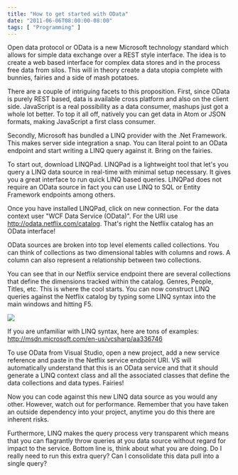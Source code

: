 ```yaml
---
title: "How to get started with OData"
date: "2011-06-06T08:00:00-08:00"
tags: [ "Programming" ]
---
```


Open data protocol or OData is a new Microsoft technology standard which allows for simple data exchange over a REST style interface. The idea is to create a web based interface for complex data stores and in the process free data from silos. This will in theory create a data utopia complete with bunnies, fairies and a side of mash potatoes.

There are a couple of intriguing facets to this proposition. First, since OData is purely REST based, data is available cross platform and also on the client side. JavaScript is a real possibility as a data consumer, mashups just got a whole lot better. To top it all off, natively you can get data in Atom or JSON formats, making JavaScript a first class consumer.

Secondly, Microsoft has bundled a LINQ provider with the .Net Framework. This makes server side integration a snap. You can literal point to an OData endpoint and start writing a LINQ query against it. Bring on the fairies.

To start out, download LINQPad. LINQPad is a lightweight tool that let's you query a LINQ data source in real-time with minimal setup necessary. It gives you a great interface to run quick LINQ based queries. LINQPad does not require an OData source in fact you can use LINQ to SQL or Entity Framework endpoints among others.

Once you have installed LINQPad, click on new connection. For the data context user "WCF Data Service (OData)". For the URI use http://odata.netflix.com/catalog. That's right the Netflix catalog has an OData interface!

OData sources are broken into top level elements called collections. You can think of collections as two dimensional tables with columns and rows. A column can also represent a relationship between two collections.

You can see that in our Netflix service endpoint there are several collections that define the dimensions tracked within the catalog. Genres, People, Titles, etc. This is where the cool starts. You can now construct LINQ queries against the Netflix catalog by typing some LINQ syntax into the main windows and hitting F5.

![](/images/image_thumb5.png)

If you are unfamiliar with LINQ syntax, here are tons of examples: 
http://msdn.microsoft.com/en-us/vcsharp/aa336746

To use OData from Visual Studio, open a new project, add a new service reference and paste in the Netflix service endpoint URI. VS will automatically understand that this is an OData service and that it should generate a LINQ context class and all the associated classes that define the data collections and data types. Fairies!

Now you can code against this new LINQ data source as you would any other. However, watch out for performance. Remember that you have taken an outside dependency into your project, anytime you do this there are inherent risks.

Furthermore, LINQ makes the query process very transparent which means that you can flagrantly throw queries at you data source without regard for impact to the service. Bottom line is, think about what you are doing.  Do I really need to run this extra query? Can I consolidate this data pull into a single query?
